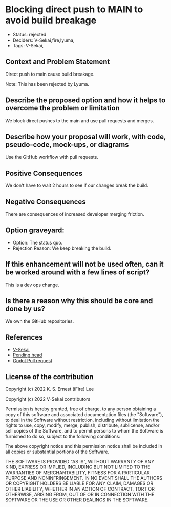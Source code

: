# Blocking direct push to MAIN to avoid build breakage

- Status: rejected <!-- draft | proposed | rejected | accepted | deprecated | superseded by -->
- Deciders: V-Sekai,fire,lyuma,
- Tags: V-Sekai,

## Context and Problem Statement

Direct push to main cause build breakage.

Note: This has been rejected by Lyuma.

## Describe the proposed option and how it helps to overcome the problem or limitation

We block direct pushes to the main and use pull requests and merges.

## Describe how your proposal will work, with code, pseudo-code, mock-ups, or diagrams

Use the GitHub workflow with pull requests.

## Positive Consequences <!-- improvement of quality attribute satisfaction, follow-up decisions required -->

We don't have to wait 2 hours to see if our changes break the build.

## Negative Consequences <!-- compromising quality attribute, follow-up decisions required -->

There are consequences of increased developer merging friction.

## Option graveyard:
- Option: The status quo. <!-- List the proposed options no longer open for consideration. -->
- Rejection Reason: We keep breaking the build. <!-- List the reasons for the rejection: (the bad traits) -->

## If this enhancement will not be used often, can it be worked around with a few lines of script?

This is a dev ops change.

## Is there a reason why this should be core and done by us?

We own the GitHub repositories.

## References
- [V-Sekai](https://v-sekai.org/)
- [Pending head](https://martinfowler.com/bliki/PendingHead.html)
- [Godot Pull request](https://docs.godotengine.org/en/stable/community/contributing/pr_workflow.html)

## License of the contribution
Copyright (c) 2022 K. S. Ernest (iFire) Lee

Copyright (c) 2022 V-Sekai contributors

Permission is hereby granted, free of charge, to any person obtaining a copy of this software and associated documentation files (the "Software"), to deal in the Software without restriction, including without limitation the rights to use, copy, modify, merge, publish, distribute, sublicense, and/or sell copies of the Software, and to permit persons to whom the Software is furnished to do so, subject to the following conditions:

The above copyright notice and this permission notice shall be included in all copies or substantial portions of the Software.

THE SOFTWARE IS PROVIDED "AS IS", WITHOUT WARRANTY OF ANY KIND, EXPRESS OR IMPLIED, INCLUDING BUT NOT LIMITED TO THE WARRANTIES OF MERCHANTABILITY, FITNESS FOR A PARTICULAR PURPOSE AND NONINFRINGEMENT. IN NO EVENT SHALL THE AUTHORS OR COPYRIGHT HOLDERS BE LIABLE FOR ANY CLAIM, DAMAGES OR OTHER LIABILITY, WHETHER IN AN ACTION OF CONTRACT, TORT OR OTHERWISE, ARISING FROM, OUT OF OR IN CONNECTION WITH THE SOFTWARE OR THE USE OR OTHER DEALINGS IN THE SOFTWARE.
